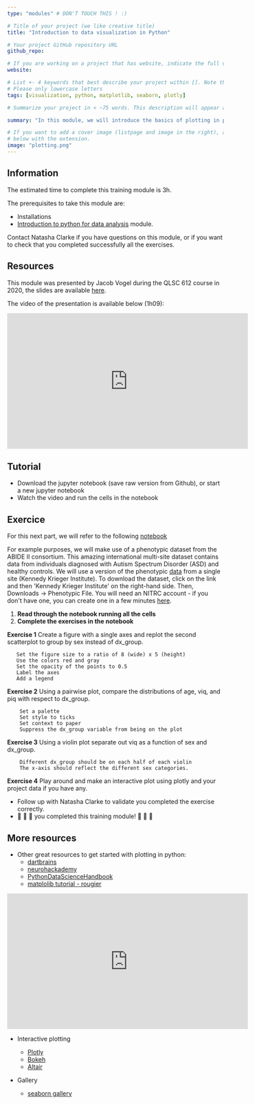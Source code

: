```yaml
---
type: "modules" # DON'T TOUCH THIS ! :)

# Title of your project (we like creative title)
title: "Introduction to data visualization in Python"

# Your project GitHub repository URL
github_repo:

# If you are working on a project that has website, indicate the full url including "https://" below or leave it empty.
website:

# List +- 4 keywords that best describe your project within []. Note that the project summary also involves a number of key words. Those are listed on top of the [github repository](https://github.com/PSY6983-2021/project_template), click `manage topics`.
# Please only lowercase letters
tags: [visualization, python, matplotlib, seaborn, plotly]

# Summarize your project in < ~75 words. This description will appear at the top of your page and on the list page with other projects..

summary: "In this module, we will introduce the basics of plotting in python with some of most commonly used packages such as matplotlib and seaborn."

# If you want to add a cover image (listpage and image in the right), add it to your directory and indicate the name
# below with the extension.
image: "plotting.png"
---
```

<!-- This is an html comment and this won't appear in the rendered page. You are now editing the "content" area, the core of your description. Everything that you can do in markdown is allowed below. We added a couple of comments to guide your through documenting your progress. -->

## Information

The estimated time to complete this training module is 3h.

The prerequisites to take this module are:
 * Installations
 * [Introduction to python for data analysis](https://psy6983.brainhackmtl.org/modules/python_data_analysis/) module.

Contact Natasha Clarke if you have questions on this module, or if you want to check that you completed successfully all the exercises.


## Resources
This module was presented by Jacob Vogel during the QLSC 612 course in 2020, the slides are available [here](https://github.com/neurodatascience/course-materials-2020/blob/master/lectures/14-may/01-data-visualization/python_visualization_for_data.ipynb).

The video of the presentation is available below (1h09):
<iframe width="560" height="315" src="https://www.youtube.com/embed/lJyFWTT7sCY" title="YouTube video player" frameborder="0" allow="accelerometer; autoplay; clipboard-write; encrypted-media; gyroscope; picture-in-picture" allowfullscreen></iframe>

## Tutorial

 * Download the jupyter notebook (save raw version from Github), or start a new jupyter notebook 
 * Watch the video and  run the cells in the notebook

## Exercice

For this next part, we will refer to the following [notebook](https://github.com/brainhackorg/school/blob/master/content/en/modules/python_visualization/python_visualization_intro_rmv_answ.ipynb)

For example purposes, we will make use of a phenotypic dataset from the ABIDE II consortium. This amazing international multi-site dataset contains data from individuals diagnosed with Autism Spectrum Disorder (ASD) and healthy controls. We will use a version of the phenotypic  [data](http://fcon_1000.projects.nitrc.org/indi/abide/abide_II.html) from a single site (Kennedy Krieger Institute). To download the dataset, click on the link and then 'Kennedy Krieger Institute' on the right-hand side. Then, Downloads -> Phenotypic File. You will need an NITRC account - if you don't have one, you can create one in a few minutes [here](https://www.nitrc.org/account/register.php).

1. **Read through the notebook running all the cells**
2. **Complete the exercises in the notebook**

**Exercise 1** Create a figure with a single axes and replot the second scatterplot to group by sex instead of dx_group.

       Set the figure size to a ratio of 8 (wide) x 5 (height)
       Use the colors red and gray
       Set the opacity of the points to 0.5
       Label the axes
       Add a legend
     
**Exercise 2** Using a pairwise plot, compare the distributions of age, viq, and piq with respect to dx_group.

        Set a palette
        Set style to ticks
        Set context to paper
        Suppress the dx_group variable from being on the plot
        
**Exercise 3** Using a violin plot separate out viq as a function of sex and dx_group.

        Different dx_group should be on each half of each violin
        The x-axis should reflect the different sex categories.

**Exercise 4** Play around and make an interactive plot using plotly and your project data if you have any.

 * Follow up with Natasha Clarke to validate you completed the exercise correctly.
 * :tada: :tada: :tada: you completed this training module! :tada: :tada: :tada:

## More resources

- Other great resources to get started with plotting in python:
   -  [dartbrains](https://dartbrains.org/content/Introduction_to_Plotting.html)
   -  [neurohackademy](https://github.com/neurohackademy/visualization-in-python/blob/master/visualization-in-python.ipynb)
   -  [PythonDataScienceHandbook](https://nbviewer.jupyter.org/github/jakevdp/PythonDataScienceHandbook/blob/master/notebooks/04.00-Introduction-To-Matplotlib.ipynb)
   -  [matplolib tutorial - rougier](https://github.com/rougier/matplotlib-tutorial)

<iframe width="560" height="315" src="https://www.youtube.com/embed/FwM_6oZo_2g" title="YouTube video player" frameborder="0" allow="accelerometer; autoplay; clipboard-write; encrypted-media; gyroscope; picture-in-picture" allowfullscreen></iframe>

- Interactive plotting 
   - [Plotly](https://plotly.com/python/)
   - [Bokeh](https://docs.bokeh.org/en/latest/index.html)
   - [Altair](https://altair-viz.github.io/)
   
- Gallery
   - [seaborn gallery](https://seaborn.pydata.org/examples/index.html)
